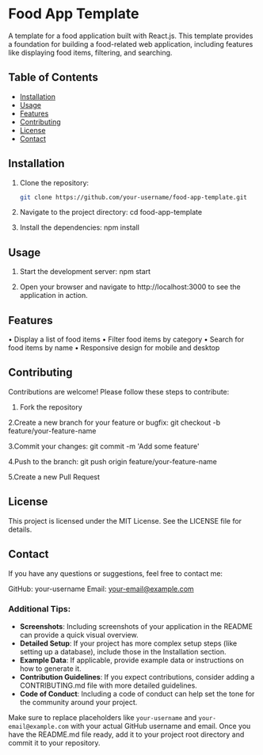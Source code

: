 # Food App Template

A template for a food application built with React.js. This template provides a foundation for building a food-related web application, including features like displaying food items, filtering, and searching.

## Table of Contents

- [Installation](#installation)
- [Usage](#usage)
- [Features](#features)
- [Contributing](#contributing)
- [License](#license)
- [Contact](#contact)

## Installation

1. Clone the repository:
   ```bash
   git clone https://github.com/your-username/food-app-template.git

2. Navigate to the project directory:
    cd food-app-template

3. Install the dependencies:
    npm install

## Usage

1. Start the development server:
    npm start
   
2. Open your browser and navigate to http://localhost:3000 to see the application in action.

## Features

• Display a list of food items
• Filter food items by category
• Search for food items by name
• Responsive design for mobile and desktop

## Contributing

Contributions are welcome! Please follow these steps to contribute:

1. Fork the repository

2.Create a new branch for your feature or bugfix:
    git checkout -b feature/your-feature-name
    
3.Commit your changes:
    git commit -m 'Add some feature'
    
4.Push to the branch:
    git push origin feature/your-feature-name
    
5.Create a new Pull Request

## License

This project is licensed under the MIT License. See the LICENSE file for details.

## Contact
If you have any questions or suggestions, feel free to contact me:

GitHub: your-username
Email: your-email@example.com


### Additional Tips:

- **Screenshots**: Including screenshots of your application in the README can provide a quick visual overview.
- **Detailed Setup**: If your project has more complex setup steps (like setting up a database), include those in the Installation section.
- **Example Data**: If applicable, provide example data or instructions on how to generate it.
- **Contribution Guidelines**: If you expect contributions, consider adding a CONTRIBUTING.md file with more detailed guidelines.
- **Code of Conduct**: Including a code of conduct can help set the tone for the community around your project.

Make sure to replace placeholders like `your-username` and `your-email@example.com` with your actual GitHub username and email. Once you have the README.md file ready, add it to your project root directory and commit it to your repository.
